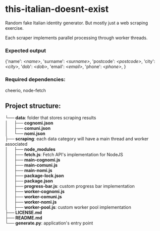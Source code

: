 # this-italian-doesnt-exist
Random fake Italian identity generator. But mostly just a web scraping exercise.

Each scraper implements parallel processing through worker threads.

### Expected output
{'name': *\<name\>*, 'surname': *\<surname\>*, 'postcode': *\<postcode\>*, 'city': *\<city\>*, 'dob': *\<dob\>*, 'email': *\<email\>*, 'phone': *\<phone\>*, }

### Required dependencies:
cheerio, node-fetch

## Project structure:<br />
**└── data**: folder that stores scraping results<br />
**│&nbsp;&nbsp;&nbsp;&nbsp;&nbsp;&nbsp;├── cognomi.json**<br />
**│&nbsp;&nbsp;&nbsp;&nbsp;&nbsp;&nbsp;├── comuni.json**<br />
**│&nbsp;&nbsp;&nbsp;&nbsp;&nbsp;&nbsp;└── nomi.json**<br />
**├── scraping**: each data category will have a main thread and worker associated<br />
**│&nbsp;&nbsp;&nbsp;&nbsp;&nbsp;&nbsp;├── node_modules**<br />
**│&nbsp;&nbsp;&nbsp;&nbsp;&nbsp;&nbsp;├── fetch.js**: Fetch API's implementation for NodeJS<br />
**│&nbsp;&nbsp;&nbsp;&nbsp;&nbsp;&nbsp;├── main-cognomi.js**<br />
**│&nbsp;&nbsp;&nbsp;&nbsp;&nbsp;&nbsp;├── main-comuni.js**<br />
**│&nbsp;&nbsp;&nbsp;&nbsp;&nbsp;&nbsp;├── main-nomi.js**<br />
**│&nbsp;&nbsp;&nbsp;&nbsp;&nbsp;&nbsp;├── package-lock.json**<br />
**│&nbsp;&nbsp;&nbsp;&nbsp;&nbsp;&nbsp;├── package.json**<br />
**│&nbsp;&nbsp;&nbsp;&nbsp;&nbsp;&nbsp;├── progress-bar.js**: custom progress bar implementation<br />
**│&nbsp;&nbsp;&nbsp;&nbsp;&nbsp;&nbsp;├── worker-cognomi.js**<br />
**│&nbsp;&nbsp;&nbsp;&nbsp;&nbsp;&nbsp;├── worker-comuni.js**<br />
**│&nbsp;&nbsp;&nbsp;&nbsp;&nbsp;&nbsp;├── worker-nomi.js**<br />
**│&nbsp;&nbsp;&nbsp;&nbsp;&nbsp;&nbsp;├── worker-pool.js**: custom worker pool implementation<br />
**├── LICENSE.md**<br />
**├── README.md**<br />
**└── generate.py**: application's entry point
